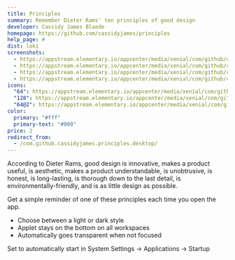 ```yaml
---
title: Principles
summary: Remember Dieter Rams' ten principles of good design
developer: Cassidy James Blaede
homepage: https://github.com/cassidyjames/principles
help_page: #
dist: loki
screenshots:
  - https://appstream.elementary.io/appcenter/media/xenial/com/github/cassidyjames.principles.desktop/5C1374AA9D42E850945738C5149E04EB/screenshots/image-1_orig.png
  - https://appstream.elementary.io/appcenter/media/xenial/com/github/cassidyjames.principles.desktop/5C1374AA9D42E850945738C5149E04EB/screenshots/image-2_orig.png
  - https://appstream.elementary.io/appcenter/media/xenial/com/github/cassidyjames.principles.desktop/5C1374AA9D42E850945738C5149E04EB/screenshots/image-3_orig.png
  - https://appstream.elementary.io/appcenter/media/xenial/com/github/cassidyjames.principles.desktop/5C1374AA9D42E850945738C5149E04EB/screenshots/image-4_orig.png
icons:
  "64": https://appstream.elementary.io/appcenter/media/xenial/com/github/cassidyjames.principles.desktop/5C1374AA9D42E850945738C5149E04EB/icons/64x64/com.github.cassidyjames.principles_com.github.cassidyjames.principles.png
  "128": https://appstream.elementary.io/appcenter/media/xenial/com/github/cassidyjames.principles.desktop/5C1374AA9D42E850945738C5149E04EB/icons/128x128/com.github.cassidyjames.principles_com.github.cassidyjames.principles.png
  "64@2": https://appstream.elementary.io/appcenter/media/xenial/com/github/cassidyjames.principles.desktop/5C1374AA9D42E850945738C5149E04EB/icons/64x64@2/com.github.cassidyjames.principles_com.github.cassidyjames.principles.png
color:
  primary: "#fff"
  primary-text: "#000"
price: 2
redirect_from:
  - /com.github.cassidyjames.principles.desktop/
---
```


<p>According to Dieter Rams, good design is innovative, makes a product useful, is aesthetic, makes a product understandable, is unobtrusive, is honest, is long-lasting, is thorough down to the last detail, is environmentally-friendly, and is as little design as possible.</p>
<p>Get a simple reminder of one of these principles each time you open the app.</p>
<ul>
  <li>Choose between a light or dark style</li>
  <li>Applet stays on the bottom on all workspaces</li>
  <li>Automatically goes transparent when not focused</li>
</ul>
<p>Set to automatically start in System Settings → Applications → Startup</p>